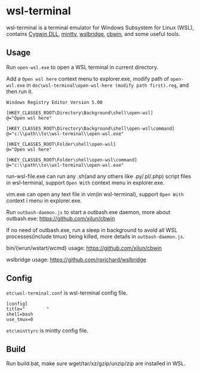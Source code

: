 # wsl-terminal

wsl-terminal is a terminal emulator for Windows Subsystem for Linux (WSL), contains [Cygwin DLL](https://www.cygwin.com/), [mintty](http://mintty.github.io/), [wslbridge](https://github.com/rprichard/wslbridge), [cbwin](https://github.com/xilun/cbwin), and some useful tools.

## Usage

Run `open-wsl.exe` to open a WSL terminal in current directory.

Add a `Open wsl here` context menu to explorer.exe, modify path of `open-wsl.exe` in `doc\wsl-terminal\open-wsl-here (modify path first).reg`, and then run it.

```
Windows Registry Editor Version 5.00

[HKEY_CLASSES_ROOT\Directory\Background\shell\open-wsl]
@="Open wsl here"

[HKEY_CLASSES_ROOT\Directory\Background\shell\open-wsl\command]
@="c:\\path\\to\\wsl-terminal\\open-wsl.exe"

[HKEY_CLASSES_ROOT\Folder\shell\open-wsl]
@="Open wsl here"

[HKEY_CLASSES_ROOT\Folder\shell\open-wsl\command]
@="c:\\path\\to\\wsl-terminal\\open-wsl.exe"
```

run-wsl-file.exe can run any .sh(and any others like .py/.pl/.php) script files in wsl-terminal, support `Open With` context menu in explorer.exe.

vim.exe can open any text file in vim(in wsl-terminal), support `Open With` context i menu in explorer.exe.

Run `outbash-daemon.js` to start a outbash.exe daemon, more about outbash.exe: https://github.com/xilun/cbwin

If no need of outbash.exe, run a sleep in background to avold all WSL processes(include tmux) being killed, more details in `outbash-daemon.js`.

bin/{wrun/wstart/wcmd} usage: https://github.com/xilun/cbwin

wslbridge usage: https://github.com/rprichard/wslbridge

## Config

`etc\wsl-terminal.conf` is wsl-terminal config file.
```
[config]
title="        "
shell=bash
use_tmux=0
```

`etc\minttyrc` is mintty config file.

## Build

Run build.bat, make sure wget/tar/xz/gzip/unzip/zip are installed in WSL.
